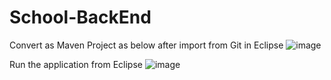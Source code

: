 # School-BackEnd



Convert as Maven Project as below after import from Git in Eclipse
![image](https://user-images.githubusercontent.com/16117201/224606230-e55669f8-5e24-4aa9-92a4-3050509e57cf.png)


Run the application from Eclipse
![image](https://user-images.githubusercontent.com/16117201/224606444-677a4308-ca63-4e0f-bb60-463fb8997588.png)
